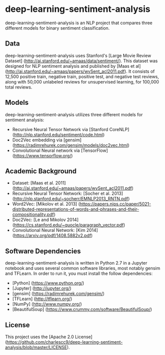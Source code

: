 # deep-learning-sentiment-analysis
deep-learning-sentiment-analysis is an NLP project that compares three different models for binary sentiment classification. 

## Data
deep-learning-sentiment-analysis uses Stanford's [Large Movie Review Dataset] (http://ai.stanford.edu/~amaas/data/sentiment/). This dataset was designed for NLP sentiment analysis and published by [Maas et al] (http://ai.stanford.edu/~amaas/papers/wvSent_acl2011.pdf). It consists of 12,500 positive train, negative train, positive test, and negative test reviews, along with 50,000 unlabeled reviews for unsupervised learning, for 100,000 total reviews.

## Models
deep-learning-sentiment-analysis utilizes three different models for sentiment analysis:
* Recursive Neural Tensor Network via [Stanford CoreNLP] (http://nlp.stanford.edu/sentiment/code.html)
* Doc2Vec embedding via [gensim] (https://radimrehurek.com/gensim/models/doc2vec.html)
* Convolutional Neural network via [TensorFlow] (https://www.tensorflow.org/)

## Academic Background
* Dataset: [Maas et al. 2011] (http://ai.stanford.edu/~amaas/papers/wvSent_acl2011.pdf)
* Recursive Neural Tensor Network: [Socher et al. 2013] (http://nlp.stanford.edu/~socherr/EMNLP2013_RNTN.pdf)
* Word2Vec: [Mikolov et al. 2013] (https://papers.nips.cc/paper/5021-distributed-representations-of-words-and-phrases-and-their-compositionality.pdf)
* Doc2Vec: [Le and Mikolov 2014] (https://cs.stanford.edu/~quocle/paragraph_vector.pdf)
* Convolutional Neural Network: [Kim 2014] (https://arxiv.org/pdf/1408.5882v2.pdf)

## Software Dependencies
deep-learning-sentiment-analysis is written in Python 2.7 in a Jupyter notebook and uses several common software libraries, most notably gensim and TFLearn. In order to run it, you  must install the follow dependencies:
* [Python] (https://www.python.org/)
* [Jupyter] (http://jupyter.org/)
* [gensim] (https://radimrehurek.com/gensim/)
* [TFLearn] (http://tflearn.org/)
* [NumPy] (http://www.numpy.org/)
* [BeautifulSoup] (https://www.crummy.com/software/BeautifulSoup/)

## License
This project uses the [Apache 2.0 License] (https://github.com/charlescc9/deep-learning-sentiment-analysis/blob/master/LICENSE).

